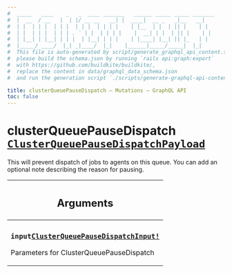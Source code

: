 ```yaml
---
#  _____   ____    _   _  ____ _______   ______ _____ _____ _______
#  |  __  / __   |  | |/ __ __   __| |  ____|  __ _   _|__   __|
#  | |  | | |  | | |  | | |  | | | |    | |__  | |  | || |    | |
#  | |  | | |  | | | . ` | |  | | | |    |  __| | |  | || |    | |
#  | |__| | |__| | | |  | |__| | | |    | |____| |__| || |_   | |
#  |_____/ ____/  |_| _|____/  |_|    |______|_____/_____|  |_|
#  This file is auto-generated by script/generate_graphql_api_content.sh,
#  please build the schema.json by running `rails api:graph:export`
#  with https://github.com/buildkite/buildkite/,
#  replace the content in data/graphql_data_schema.json
#  and run the generation script `./scripts/generate-graphql-api-content.sh`.

title: clusterQueuePauseDispatch – Mutations – GraphQL API
toc: false
---
```

<!-- vale off -->
<h1 class="has-pills" data-algolia-exclude>
  clusterQueuePauseDispatch
  <a href="/docs/apis/graphql/schemas/object/clusterqueuepausedispatchpayload" class="pill pill--object pill--normal-case pill--large" title="Go to OBJECT ClusterQueuePauseDispatchPayload">
  <code>ClusterQueuePauseDispatchPayload</code>
</a>

</h1>
<!-- vale on -->


This will prevent dispatch of jobs to agents on this queue. You can add an optional note describing the reason for pausing.

<table class="responsive-table responsive-table--single-column-rows">
  <thead>
    <th>
      <h2 data-algolia-exclude>Arguments</h2>
    </th>
  </thead>
  <tbody>
    <tr><td><h3 class="is-small has-pills"><code>input</code><a href="/docs/apis/graphql/schemas/input_object/clusterqueuepausedispatchinput" class="pill pill--input_object pill--normal-case pill--medium" title="Go to INPUT_OBJECT ClusterQueuePauseDispatchInput"><code>ClusterQueuePauseDispatchInput!</code></a></h3><p>Parameters for ClusterQueuePauseDispatch</p></td></tr>
  </tbody>
</table>

